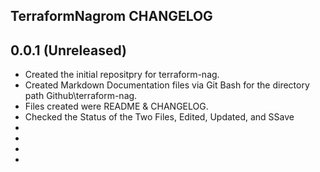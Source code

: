 ## TerraformNagrom CHANGELOG

## 0.0.1 (Unreleased)

- Created the initial repositpry for terraform-nag.
- Created Markdown Documentation files via Git Bash for the directory path Github\terraform-nag.
- Files created were README & CHANGELOG.
- Checked the Status of the Two Files, Edited, Updated, and SSave
-
-
-
- 
